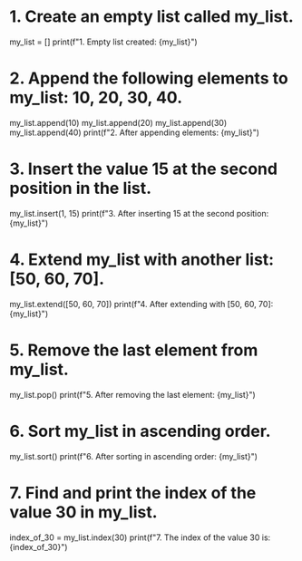 # 1. Create an empty list called my_list.
my_list = []
print(f"1. Empty list created: {my_list}")

# 2. Append the following elements to my_list: 10, 20, 30, 40.
my_list.append(10)
my_list.append(20)
my_list.append(30)
my_list.append(40)
print(f"2. After appending elements: {my_list}")

# 3. Insert the value 15 at the second position in the list.
my_list.insert(1, 15)
print(f"3. After inserting 15 at the second position: {my_list}")

# 4. Extend my_list with another list: [50, 60, 70].
my_list.extend([50, 60, 70])
print(f"4. After extending with [50, 60, 70]: {my_list}")

# 5. Remove the last element from my_list.
my_list.pop()
print(f"5. After removing the last element: {my_list}")

# 6. Sort my_list in ascending order.
my_list.sort()
print(f"6. After sorting in ascending order: {my_list}")

# 7. Find and print the index of the value 30 in my_list.
index_of_30 = my_list.index(30)
print(f"7. The index of the value 30 is: {index_of_30}")
